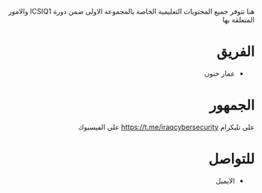 <div dir='auto'>

هنا تتوفر جميع المحتويات التعليمية الخاصة بالمجموعة الاولى ضمن دورة ICSIQ1
 والامور المتعلقة بها
# الفريق 
- عمار حنون

# الجمهور
على تليكرام
https://t.me/iraqcybersecurity
على الفيسبوك

# للتواصل
- الايميل


